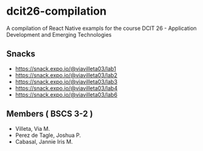 # dcit26-compilation
A compilation of React Native exampls for the course DCIT 26 - Application Development and Emerging Technologies

## Snacks
* https://snack.expo.io/@viavilleta03/lab1
* https://snack.expo.io/@viavilleta03/lab2
* https://snack.expo.io/@viavilleta03/lab3
* https://snack.expo.io/@viavilleta03/lab4
* https://snack.expo.io/@viavilleta03/lab6


## Members ( BSCS 3-2 )
* Villeta, Via M.
* Perez de Tagle, Joshua P.
* Cabasal, Jannie Iris M.
